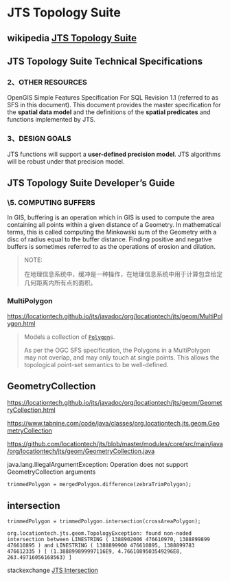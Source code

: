 # JTS Topology Suite



## wikipedia [JTS Topology Suite](https://en.wikipedia.org/wiki/JTS_Topology_Suite)





## JTS Topology Suite Technical Specifications

### 2、OTHER RESOURCES

OpenGIS Simple Features Specification For SQL Revision 1.1 (referred to as SFS in this document). This document provides the master specification for the **spatial data model** and the definitions of the **spatial predicates** and functions implemented by JTS.

### 3、DESIGN GOALS

JTS functions will support a **user-defined precision model**. JTS algorithms will be robust under that precision model.





## JTS Topology Suite Developer’s Guide



### \5. COMPUTING BUFFERS 

In GIS, buffering is an operation which in GIS is used to compute the area containing all points within a given distance of a Geometry. In mathematical terms, this is called computing the Minkowski sum of the Geometry with a disc of radius equal to the buffer distance. Finding positive and negative buffers is sometimes referred to as the operations of erosion and dilation. 

> NOTE:
>
> 在地理信息系统中，缓冲是一种操作，在地理信息系统中用于计算包含给定几何距离内所有点的面积。



### MultiPolygon

https://locationtech.github.io/jts/javadoc/org/locationtech/jts/geom/MultiPolygon.html

> Models a collection of [`Polygon`](https://locationtech.github.io/jts/javadoc/org/locationtech/jts/geom/Polygon.html)s.
>
> As per the OGC SFS specification, the Polygons in a MultiPolygon may not overlap, and may only touch at single points. This allows the topological point-set semantics to be well-defined.



## GeometryCollection

https://locationtech.github.io/jts/javadoc/org/locationtech/jts/geom/GeometryCollection.html

https://www.tabnine.com/code/java/classes/org.locationtech.jts.geom.GeometryCollection

https://github.com/locationtech/jts/blob/master/modules/core/src/main/java/org/locationtech/jts/geom/GeometryCollection.java



java.lang.IllegalArgumentException: Operation does not support GeometryCollection arguments



```
trimmedPolygon = mergedPolygon.difference(zebraTrimPolygon);
```





## intersection

```
trimmedPolygon = trimmedPolygon.intersection(crossAreaPolygon);
```



```
org.locationtech.jts.geom.TopologyException: found non-noded intersection between LINESTRING ( 1388902006 476610970, 1388899899 476610895 ) and LINESTRING ( 1388899900 476610895, 1388899783 476612335 ) [ (1.388899899997116E9, 4.7661089503549296E8, 263.49716056168563) ]
```



stackexchange [JTS Intersection](https://gis.stackexchange.com/questions/199488/jts-intersection)
